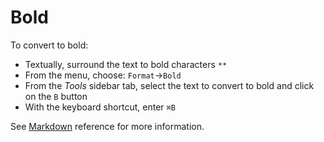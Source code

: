 # Bold 

To convert to bold:

- Textually, surround the text to bold characters `**`
- From the menu, choose: `Format`→`Bold`
- From the _Tools_ sidebar tab, select the text to convert to bold and click on the `B` button
- With the keyboard shortcut, enter `⌘B`

See  [Markdown](#md-emphasis) reference for more information. 
